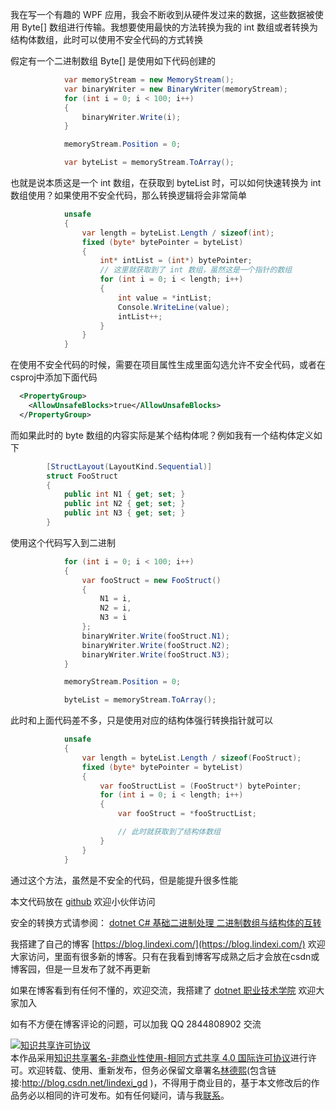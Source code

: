 
我在写一个有趣的 WPF 应用，我会不断收到从硬件发过来的数据，这些数据被使用 Byte[] 数组进行传输。我想要使用最快的方法转换为我的 int 数组或者转换为结构体数组，此时可以使用不安全代码的方式转换

<!--more-->


<!-- CreateTime:2021/1/26 19:52:43 -->

<!-- 发布 -->

假定有一个二进制数组 Byte[] 是使用如下代码创建的

```csharp
            var memoryStream = new MemoryStream();
            var binaryWriter = new BinaryWriter(memoryStream);
            for (int i = 0; i < 100; i++)
            {
                binaryWriter.Write(i);
            }

            memoryStream.Position = 0;

            var byteList = memoryStream.ToArray();
```

也就是说本质这是一个 int 数组，在获取到 byteList 时，可以如何快速转换为 int 数组使用？如果使用不安全代码，那么转换逻辑将会非常简单

```csharp
            unsafe
            {
                var length = byteList.Length / sizeof(int);
                fixed (byte* bytePointer = byteList)
                {
                    int* intList = (int*) bytePointer;
                    // 这里就获取到了 int 数组，虽然这是一个指针的数组
                    for (int i = 0; i < length; i++)
                    {
                        int value = *intList;
                        Console.WriteLine(value);
                        intList++;
                    }
                }
            }
```

在使用不安全代码的时候，需要在项目属性生成里面勾选允许不安全代码，或者在csproj中添加下面代码

```xml
  <PropertyGroup>
    <AllowUnsafeBlocks>true</AllowUnsafeBlocks>
  </PropertyGroup>
```

而如果此时的 byte 数组的内容实际是某个结构体呢？例如我有一个结构体定义如下

```csharp
        [StructLayout(LayoutKind.Sequential)]
        struct FooStruct
        {
            public int N1 { get; set; }
            public int N2 { get; set; }
            public int N3 { get; set; }
        }
```

使用这个代码写入到二进制

```csharp
            for (int i = 0; i < 100; i++)
            {
                var fooStruct = new FooStruct()
                {
                    N1 = i,
                    N2 = i,
                    N3 = i
                };
                binaryWriter.Write(fooStruct.N1);
                binaryWriter.Write(fooStruct.N2);
                binaryWriter.Write(fooStruct.N3);
            }

            memoryStream.Position = 0;

            byteList = memoryStream.ToArray();
```

此时和上面代码差不多，只是使用对应的结构体强行转换指针就可以

```csharp
            unsafe
            {
                var length = byteList.Length / sizeof(FooStruct);
                fixed (byte* bytePointer = byteList)
                {
                    var fooStructList = (FooStruct*) bytePointer;
                    for (int i = 0; i < length; i++)
                    {
                        var fooStruct = *fooStructList;

                        // 此时就获取到了结构体数组
                    }
                }
            }
```

通过这个方法，虽然是不安全的代码，但是能提升很多性能

本文代码放在 [github](https://github.com/lindexi/lindexi_gd/tree/f897f444/LawdalenaLifearjanugear ) 欢迎小伙伴访问

安全的转换方式请参阅： [dotnet C# 基础二进制处理 二进制数组与结构体的互转](https://blog.lindexi.com/post/dotnet-C-%E5%9F%BA%E7%A1%80%E4%BA%8C%E8%BF%9B%E5%88%B6%E5%A4%84%E7%90%86-%E4%BA%8C%E8%BF%9B%E5%88%B6%E6%95%B0%E7%BB%84%E4%B8%8E%E7%BB%93%E6%9E%84%E4%BD%93%E7%9A%84%E4%BA%92%E8%BD%AC.html )


我搭建了自己的博客 [https://blog.lindexi.com/](https://blog.lindexi.com/) 欢迎大家访问，里面有很多新的博客。只有在我看到博客写成熟之后才会放在csdn或博客园，但是一旦发布了就不再更新

如果在博客看到有任何不懂的，欢迎交流，我搭建了 [dotnet 职业技术学院](https://t.me/dotnet_campus) 欢迎大家加入

如有不方便在博客评论的问题，可以加我 QQ 2844808902 交流

<a rel="license" href="http://creativecommons.org/licenses/by-nc-sa/4.0/"><img alt="知识共享许可协议" style="border-width:0" src="https://licensebuttons.net/l/by-nc-sa/4.0/88x31.png" /></a><br />本作品采用<a rel="license" href="http://creativecommons.org/licenses/by-nc-sa/4.0/">知识共享署名-非商业性使用-相同方式共享 4.0 国际许可协议</a>进行许可。欢迎转载、使用、重新发布，但务必保留文章署名[林德熙](http://blog.csdn.net/lindexi_gd)(包含链接:http://blog.csdn.net/lindexi_gd )，不得用于商业目的，基于本文修改后的作品务必以相同的许可发布。如有任何疑问，请与我[联系](mailto:lindexi_gd@163.com)。